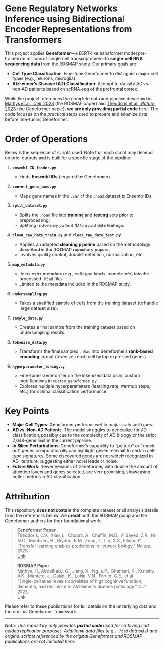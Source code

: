 # Gene Regulatory Networks Inference using Bidirectional Encoder Representations from Transformers

This project applies **Geneformer**—a BERT-like transformer model pre-trained on millions of single-cell transcriptomes—to **single-cell RNA sequencing data** from the ROSMAP study. Our primary goals are:

- **Cell Type Classification**: Fine-tune Geneformer to distinguish major cell types (e.g., neurons, microglia).
- **Alzheimer’s Disease (AD) Classification**: Attempt to classify AD vs. non-AD patients based on scRNA-seq of the prefrontal cortex.

While the project references the complete data and pipeline described in [Mathys et al., *Cell*, 2023](#rosmap-paper) (the ROSMAP paper) and [Theodoris et al., *Nature*, 2023](#geneformer-paper) (the Geneformer paper), **we are only providing partial code** here. The code focuses on the *practical steps* used to prepare and tokenize data before fine-tuning Geneformer.

# Order of Operations

Below is the sequence of scripts used. Note that each script may depend on prior outputs and is built for a specific stage of the pipeline:

1. **`ensembl_ID_finder.py`**  
   - Finds **Ensembl IDs** (required by Geneformer).

2. **`convert_gene_name.py`**  
   - Maps gene names in the `.var` of the `.h5ad` dataset to Ensembl IDs.

3. **`split_dataset.py`**  
   - Splits the `.h5ad` file into **training** and **testing** sets prior to preprocessing.  
   - Splitting is done *by patient ID* to avoid data leakage.

4. **`clean_raw_data_train.py`** and **`clean_raw_data_test.py`**  
   - Applies an adapted **cleaning pipeline** based on the methodology described in the ROSMAP repository papers.  
   - Involves quality control, doublet detection, normalization, etc.

5. **`map_metadata.py`**  
   - Joins extra metadata (e.g., cell-type labels, sample info) into the processed `.h5ad` files.  
   - Limited to the metadata included in the ROSMAP study.

6. **`undersampling.py`**  
   - Takes a stratified sample of cells from the training dataset (to handle large dataset size).

7. **`sample_data.py`**  
   - Creates a final sample from the training dataset based on undersampling results.

8. **`tokenise_data.py`**  
   - Transforms the final sampled `.h5ad` into Geneformer’s **rank-based encoding** format (tokenizes each cell by top expressed genes).

9. **`hyperparameter_tuning.py`**  
   - Fine-tunes Geneformer on the tokenized data using custom modifications in `custom_geneformer.py`.  
   - Explores multiple hyperparameters (learning rate, warmup steps, etc.) for optimal classification performance.

# Key Points

- **Major Cell Types**: Geneformer performs well in major brain cell types.  
- **AD vs. Non-AD Patients**: The model struggles to generalize for AD classification, possibly due to the complexity of AD biology or the strict 2,048-gene limit in the current pipeline.  
- **In Silico Perturbations**: Geneformer’s capability to “perturb” or “knock out” genes computationally can highlight genes relevant to certain cell-type signatures. Some discovered genes are not widely recognized in AD literature, suggesting either novel leads or noise.
- **Future Work**: Newer versions of Geneformer, with double the amount of attention layers and genes selected, are very promising, showcasing better metrics in AD classification. 

# Attribution

This repository **does not contain** the complete dataset or all analysis details from the references below. We **credit** both the ROSMAP group and the Geneformer authors for their foundational work:

<a name="geneformer-paper"></a>
> **Geneformer Paper**  
> Theodoris, C.V., Xiao, L., Chopra, A., Chaffin, M.D., Al Sayed, Z.R., Hill, M.C., Mantineo, H., Brydon, E.M., Zeng, Z., Liu, X.S., Ellinor, P.T.  
> “Transfer learning enables predictions in network biology.” *Nature*, 2023.  
> [Link](https://www.nature.com/articles/s41586-023-06139-9)

<a name="rosmap-paper"></a>
> **ROSMAP Paper**  
> Mathys, H., Abdelhady, G., Jiang, X., Ng, A.P., Ghanbari, K., Kunisky, A.K., Mantero, J., Galani, K., Lohia, V.N., Fortier, G.E., et al.  
> “Single-cell atlas reveals correlates of high cognitive function, dementia, and resilience to Alzheimer’s disease pathology.” *Cell*, 2023.  
> [Link](https://doi.org/10.1016/j.cell.2023.08.039)

Please refer to these publications for full details on the underlying data and the original Geneformer framework.

---

*Note: This repository only provides **partial code** used for archiving and guided replication purposes. Additional data files (e.g., `.h5ad` datasets) and original scripts referenced by the original Geneformer and ROSMAP publications are not included here.*  

